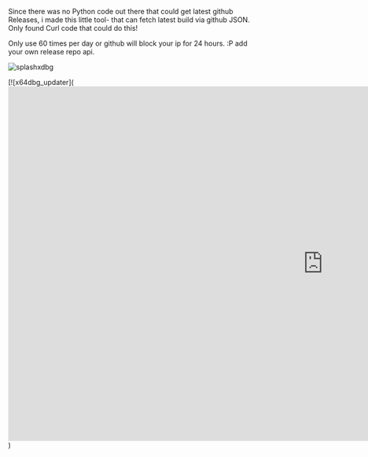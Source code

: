 Since there was no Python code out there that could get latest github Releases, i made this little tool-
that can fetch latest build via github JSON.
Only found Curl code that could do this!

Only use 60 times per day or github will block your ip for 24 hours. :P
add your own release repo api.




![splashxdbg](https://cloud.githubusercontent.com/assets/3592375/16281757/0cb6501a-38c6-11e6-8d52-954b3cfdcc82.png)

[![x64dbg_updater](<iframe width="1280" height="720" src="https://www.youtube.com/embed/qB5lCMUEtgg" frameborder="0" allowfullscreen></iframe>)



